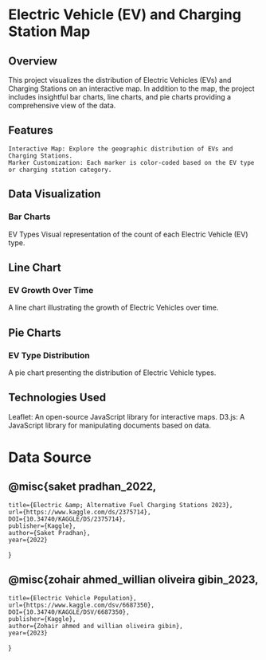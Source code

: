 # Electric Vehicle (EV) and Charging Station Map
## Overview
This project visualizes the distribution of Electric Vehicles (EVs) and Charging Stations on an interactive map. 
In addition to the map, the project includes insightful bar charts, line charts, and pie charts providing a comprehensive view of the data.

## Features
	Interactive Map: Explore the geographic distribution of EVs and Charging Stations.
	Marker Customization: Each marker is color-coded based on the EV type or charging station category.

## Data Visualization
### Bar Charts
EV Types
Visual representation of the count of each Electric Vehicle (EV) type.

## Line Chart
### EV Growth Over Time
A line chart illustrating the growth of Electric Vehicles over time.

## Pie Charts
### EV Type Distribution
A pie chart presenting the distribution of Electric Vehicle types.




## Technologies Used
Leaflet: An open-source JavaScript library for interactive maps.
D3.js: A JavaScript library for manipulating documents based on data.




# Data Source

##  @misc{saket pradhan_2022,
	title={Electric &amp; Alternative Fuel Charging Stations 2023},
	url={https://www.kaggle.com/ds/2375714},
	DOI={10.34740/KAGGLE/DS/2375714},
	publisher={Kaggle},
	author={Saket Pradhan},
	year={2022}
}

##  @misc{zohair ahmed_willian oliveira gibin_2023,
	title={Electric Vehicle Population},
	url={https://www.kaggle.com/dsv/6687350},
	DOI={10.34740/KAGGLE/DSV/6687350},
	publisher={Kaggle},
	author={Zohair ahmed and willian oliveira gibin},
	year={2023}
}

